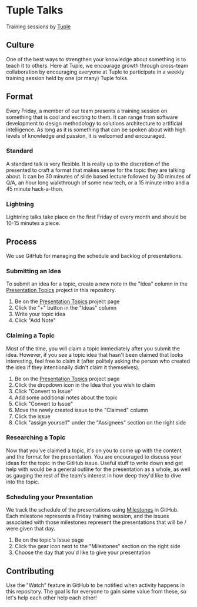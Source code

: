 # Tuple Talks

Training sessions by [Tuple](http://wearetuple.co/)

## Culture

One of the best ways to strengthen your knowledge about something is to teach it to others. Here at Tuple, we encourage growth through cross-team collaboration by encouraging everyone at Tuple to participate in a weekly training session held by one (or many) Tuple folks.

## Format

Every Friday, a member of our team presents a training session on something that is cool and exciting to them. It can range from software development to design methodology to solutions architecture to artificial intelligence. As long as it is something that can be spoken about with high levels of knowledge and passion, it is welcomed and encouraged.

### Standard

A standard talk is very flexible. It is really up to the discretion of the presented to craft a format that makes sense for the topic they are talking about. It can be 30 minutes of slide based lecture followed by 30 minutes of Q/A, an hour long walkthrough of some new tech, or a 15 minute intro and a 45 minute hack-a-thon.

### Lightning

Lightning talks take place on the first Friday of every month and should be 10-15 minutes a piece.

## Process

We use GitHub for managing the schedule and backlog of presentations.

### Submitting an Idea

To submit an idea for a topic, create a new note in the "Idea" column in the [Presentation Topics](https://github.com/TupleAustin/talks/projects/1) project in this repository.

1. Be on the [Presentation Topics](https://github.com/TupleAustin/talks/projects/1) project page
2. Click the "+" button in the "Ideas" column
3. Write your topic idea
4. Click "Add Note"

### Claiming a Topic

Most of the time, you will claim a topic immediately after you submit the idea. However, if you see a topic idea that hasn't been claimed that looks interesting, feel free to claim it (after politely asking the person who created the idea if they intentionally didn't claim it themselves).

1. Be on the [Presentation Topics](https://github.com/TupleAustin/talks/projects/1) project page
2. Click the dropdown icon in the Idea that you wish to claim
3. Click "Convert to Issue"
4. Add some additional notes about the topic
5. Click "Convert to Issue"
6. Move the newly created issue to the "Claimed" column
7. Click the issue
8. Click "assign yourself" under the "Assignees" section on the right side

### Researching a Topic

Now that you've claimed a topic, it's on you to come up with the content and the format for the presentation. You are encouraged to discuss your ideas for the topic in the GitHub issue. Useful stuff to write down and get help with would be a general outline for the presentation as a whole, as well as gauging the rest of the team's interest in how deep they'd like to dive into the topic.

### Scheduling your Presentation

We track the schedule of the presentations using [Milestones](https://github.com/TupleAustin/talks/milestones?direction=asc&sort=due_date&state=open) in GitHub. Each milestone represents a Friday training session, and the issues associated with those milestones represent the presentations that will be / were given that day.

1. Be on the topic's Issue page
2. Click the gear icon next to the "Milestones" section on the right side
3. Choose the day that you'd like to give your presentation

## Contributing

Use the "Watch" feature in GitHub to be notified when activity happens in this repository. The goal is for everyone to gain some value from these, so let's help each other help each other!
